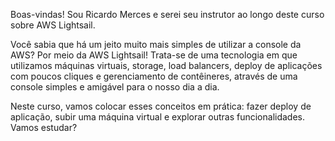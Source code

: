 Boas-vindas! Sou Ricardo Merces e serei seu instrutor ao longo deste curso sobre AWS Lightsail.

Você sabia que há um jeito muito mais simples de utilizar a console da AWS? Por meio da AWS Lightsail! Trata-se de uma tecnologia em que utilizamos máquinas virtuais, storage, load balancers, deploy de aplicações com poucos cliques e gerenciamento de contêineres, através de uma console simples e amigável para o nosso dia a dia.

Neste curso, vamos colocar esses conceitos em prática: fazer deploy de aplicação, subir uma máquina virtual e explorar outras funcionalidades. Vamos estudar?

